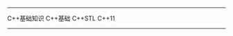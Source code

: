 
***********************************************

C++基础知识
C++基础
C++STL
C++11


***********************************************